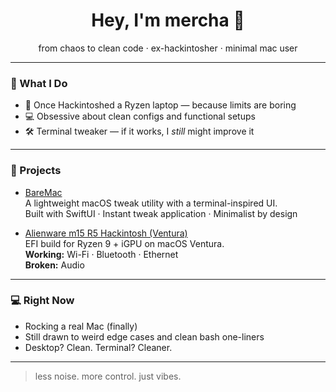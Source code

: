 <h1 align="center">Hey, I'm mercha 👋</h1>
<p align="center">from chaos to clean code · ex-hackintosher · minimal mac user</p>

---

### 🔧 What I Do

- 🍎 Once Hackintoshed a Ryzen laptop — because limits are boring  
- 💻 Obsessive about clean configs and functional setups  
- 🛠️ Terminal tweaker — if it works, I *still* might improve it  

---

### 🚧 Projects

- [BareMac](https://github.com/m3rcha/bare-mac)  
  A lightweight macOS tweak utility with a terminal-inspired UI.  
  Built with SwiftUI · Instant tweak application · Minimalist by design  

- [Alienware m15 R5 Hackintosh (Ventura)](https://github.com/m3rcha/Alienware-m15-R5-Hackintosh)  
  EFI build for Ryzen 9 + iGPU on macOS Ventura.  
  **Working:** Wi-Fi · Bluetooth · Ethernet  
  **Broken:** Audio  

---

### 💻 Right Now

- Rocking a real Mac (finally)  
- Still drawn to weird edge cases and clean bash one-liners  
- Desktop? Clean. Terminal? Cleaner.  

---

> less noise. more control. just vibes.
